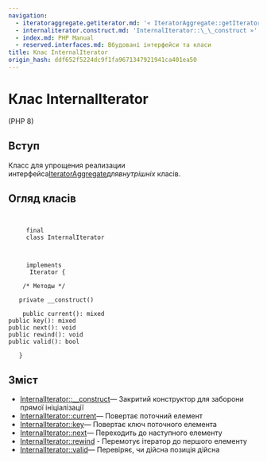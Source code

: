 ```yaml
---
navigation:
  - iteratoraggregate.getiterator.md: '« IteratorAggregate::getIterator'
  - internaliterator.construct.md: 'InternalIterator::\_\_construct »'
  - index.md: PHP Manual
  - reserved.interfaces.md: Вбудовані інтерфейси та класи
title: Клас InternalIterator
origin_hash: ddf652f5224dc9f1fa9671347921941ca401ea50
---
```

# Клас InternalIterator

(PHP 8)

## Вступ

Класс для упрощения реализации интерфейса[IteratorAggregate](class.iteratoraggregate.md)для*внутрішніх* класів.

## Огляд класів

```classsynopsis

    
     final
     class InternalIterator
    

    
     implements
      Iterator {

    /* Методы */
    
   private __construct()

    public current(): mixed
public key(): mixed
public next(): void
public rewind(): void
public valid(): bool

   }
```

## Зміст

-   [InternalIterator::\_\_construct](internaliterator.construct.md)— Закритий конструктор для заборони прямої ініціалізації
-   [InternalIterator::current](internaliterator.current.md)— Повертає поточний елемент
-   [InternalIterator::key](internaliterator.key.md)— Повертає ключ поточного елемента
-   [InternalIterator::next](internaliterator.next.md)— Переходить до наступного елементу
-   [InternalIterator::rewind](internaliterator.rewind.md) \- Перемотує ітератор до першого елементу
-   [InternalIterator::valid](internaliterator.valid.md)— Перевіряє, чи дійсна позиція дійсна
